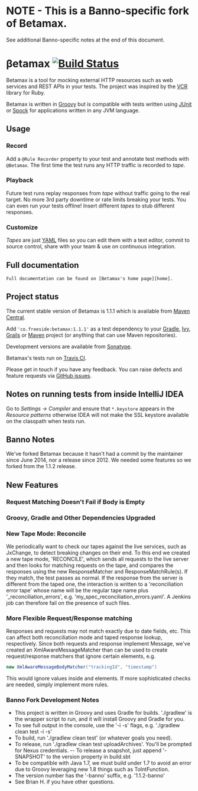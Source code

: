 # NOTE - This is a Banno-specific fork of Betamax.
See additional Banno-specific notes at the end of this document.

# &beta;etamax [![Build Status](https://secure.travis-ci.org/robfletcher/betamax.png?branch=master)](http://travis-ci.org/robfletcher/betamax)

Betamax is a tool for mocking external HTTP resources such as web services and REST APIs in your tests. The project was inspired by the [VCR][vcr] library for Ruby.

Betamax is written in [Groovy][groovy] but is compatible with tests written using [JUnit][junit] or [Spock][spock] for applications written in any JVM language.

## Usage

### Record

Add a `@Rule Recorder` property to your test and annotate test methods with `@Betamax`. The first time the test runs any HTTP traffic is recorded to _tape_.

### Playback

Future test runs replay responses from _tape_ without traffic going to the real target. No more 3rd party downtime or rate limits breaking your tests. You can even run your tests offline! Insert different _tapes_ to stub different responses.

### Customize
_Tapes_ are just [YAML][yaml] files so you can edit them with a text editor, commit to source control, share with your team & use on continuous integration.

## Full documentation

	Full documentation can be found on [Betamax's home page][home].

## Project status

The current stable version of Betamax is 1.1.1 which is available from [Maven Central][mavenrepo].

Add `'co.freeside:betamax:1.1.1'` as a test dependency to your [Gradle][gradle], [Ivy][ivy], [Grails][grails] or [Maven][maven] project (or anything that can use Maven repositories).

Development versions are available from [Sonatype][sonatype].

Betamax's tests run on [Travis CI][travis].

Please get in touch if you have any  feedback. You can raise defects and feature requests via [GitHub issues][issues].

[gradle]:http://gradle.org/
[grails]:http://grails.org/
[groovy]:http://groovy.codehaus.org/
[home]:http://freeside.co/betamax
[issues]:http://github.com/robfletcher/betamax/issues
[ivy]:http://ant.apache.org/ivy/
[junit]:http://junit.org/
[maven]:http://maven.apache.org/
[mavenrepo]:http://repo1.maven.org/maven2/co/freeside/betamax/
[sonatype]:https://oss.sonatype.org/content/groups/public/co/freeside/betamax/
[spock]:http://spockframework.org/
[travis]:http://travis-ci.org/robfletcher/betamax
[vcr]:http://relishapp.com/myronmarston/vcr
[yaml]:http://yaml.org/

## Notes on running tests from inside IntelliJ IDEA

Go to _Settings -> Compiler_ and ensure that `*.keystore` appears in the _Resource patterns_ otherwise IDEA will not
make the SSL keystore available on the classpath when tests run.

## Banno Notes

We've forked Betamax because it hasn't had a commit by the maintainer since June 2014, nor a release since 2012.  We needed some features so we forked from the 1.1.2 release.

## New Features

### Request Matching Doesn't Fail if Body is Empty

### Groovy, Gradle and Other Dependencies Upgraded

### New Tape Mode: Reconcile

We periodically want to check our tapes against the live services, such as JxChange, to detect breaking changes on their end.  To this end we created a new tape mode, 'RECONCILE', which sends all requests to the live server and then looks for matching requests on the tape, and compares the responses using the new ResponseMatcher and ResponseMatchRule(s).  If they match, the test passes as normal.  If the response from the server is different from the taped one, the interaction is written to a 'reconciliation error tape' whose name will be the regular tape name plus '_reconciliation_errors', e.g. 'my_spec_reconciliation_errors.yaml'.  A Jenkins job can therefore fail on the presence of such files.

### More Flexible Request/Response matching

Responses and requests may not match exactly due to date fields, etc.  This can affect both reconciliation mode and taped response lookup, respectively.  Since both requests and response implement Message, we've created an XmlAwareMessageMatcher than can be used to create request/response matchers that ignore certain elements, e.g.

```scala
new XmlAwareMessageBodyMatcher("trackingId", "timestamp")
```

This would ignore values inside <trackingId> and <timestamp> elements.  If more sophisticated checks are needed, simply implement more rules.

### Banno Fork Development Notes

- This project is written in Groovy and uses Gradle for builds.  './gradlew' is the wrapper script to run, and it will install Groovy and Gradle for you.
- To see full output in the console, use the '-i -s' flags, e.g. './gradlew clean test -i -s'
- To build, run './gradlew clean test' (or whatever goals you need).
- To release, run './gradlew clean test uploadArchives'.  You'll be prompted for Nexus credentials.
-- To release a snapshot, just append '-SNAPSHOT' to the version property in build.sbt
- To be compatible with Java 1.7, we must build under 1.7 to avoid an error due to Groovy leveraging new 1.8 things such as ToIntFunction.
- The version number has the '-banno' suffix, e.g. '1.1.2-banno'
- See Brian H. if you have other questions.
